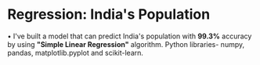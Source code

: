 # Regression: India's Population
• I've built a model that can predict India's population with **99.3%** accuracy by using **"Simple Linear Regression"** algorithm. 
Python libraries- numpy, pandas, matplotlib.pyplot and scikit-learn. 

